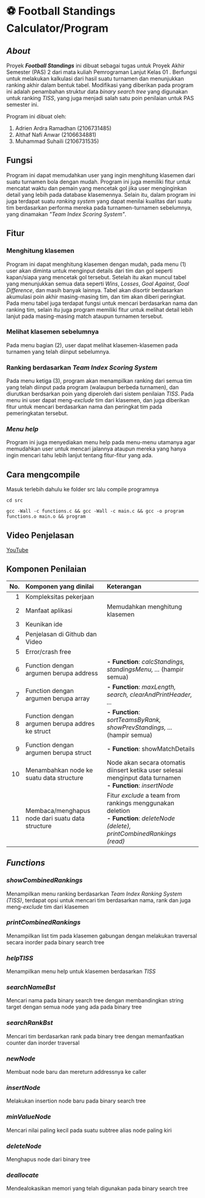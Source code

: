 # :soccer: Football Standings Calculator/Program
## *About*
Proyek ***Football Standings*** ini dibuat sebagai tugas untuk Proyek Akhir Semester (PAS) 2 dari mata kuliah Pemrograman Lanjut Kelas 01 . Berfungsi untuk melakukan kalkulasi dari hasil suatu turnamen dan menunjukkan ranking akhir dalam bentuk tabel. Modifikasi yang diberikan pada program ini adalah penambahan struktur data *binary search tree* yang digunakan untuk ranking *TISS*, yang juga menjadi salah satu poin penilaian untuk PAS semester ini.
 
Program ini dibuat oleh:
1. Adrien Ardra Ramadhan (2106731485)
2. Althaf Nafi Anwar (2106634881)
3. Muhammad Suhaili (2106731535)

## Fungsi
Program ini dapat memudahkan user yang ingin menghitung klasemen dari suatu turnamen bola dengan mudah. Program ini juga memiliki fitur untuk mencatat waktu dan pemain yang mencetak gol jika user menginginkan detail yang lebih pada database klasemennya. Selain itu, dalam program ini juga terdapat suatu *ranking system* yang dapat menilai kualitas dari suatu tim berdasarkan performa mereka pada turnamen-turnamen sebelumnya, yang dinamakan *"Team Index Scoring System"*.

## Fitur
### Menghitung klasemen
Program ini dapat menghitung klasemen dengan mudah, pada menu (1) user akan diminta untuk menginput details dari tim dan gol seperti kapan/siapa yang mencetak gol tersebut. Setelah itu akan muncul tabel yang menunjukkan semua data seperti *Wins*, *Losses*, *Goal Against*, *Goal Difference*, dan masih banyak lainnya. Tabel akan disortir berdasarkan akumulasi poin akhir masing-masing tim, dan tim akan diberi peringkat. Pada menu tabel juga terdapat fungsi untuk mencari berdasarkan nama dan ranking tim, selain itu juga program memiliki fitur untuk melihat detail lebih lanjut pada masing-masing match ataupun turnamen tersebut.

### Melihat klasemen sebelumnya
Pada menu bagian (2), user dapat melihat klasemen-klasemen pada turnamen yang telah diinput sebelumnya.

### Ranking berdasarkan *Team Index Scoring System*
Pada menu ketiga (3), program akan menampilkan ranking dari semua tim yang telah diinput pada program (walaupun berbeda turnamen), dan diurutkan berdsarkan poin yang diperoleh dari sistem penilaian *TISS*. Pada menu ini user dapat meng-*exclude* tim dari klasemen, dan juga diberikan fitur untuk mencari berdasarkan nama dan peringkat tim pada pemeringkatan tersebut.

### *Menu help*
Program ini juga menyediakan menu help pada menu-menu utamanya agar memudahkan user untuk mencari jalannya ataupun mereka yang hanya ingin mencari tahu lebih lanjut tentang fitur-fitur yang ada.

## Cara mengcompile
Masuk terlebih dahulu ke folder src lalu compile programnya
```
cd src
```
```
gcc -Wall -c functions.c && gcc -Wall -c main.c && gcc -o program functions.o main.o && program
```

## Video Penjelasan
<a href="https://www.youtube.com/watch?v=oBVMBGhNN0E" target="_blank">YouTube</a>


## Komponen Penilaian
| No.|            Komponen yang dinilai                | Keterangan |
|---:|                    :---                         |    :--- |
| 1  | Kompleksitas pekerjaan                          |  |
| 2  | Manfaat aplikasi                                | Memudahkan menghitung klasemen |
| 3  | Keunikan ide                                    |   |
| 4  | Penjelasan di Github dan Video                  |   |
| 5  | Error/crash free                                |   |
| 6  | Function dengan argumen berupa address          | **- Function**: *calcStandings, standingsMenu, ...* (hampir semua) |
| 7  | Function dengan argumen berupa array            | **- Function**: *maxLength, search, clearAndPrintHeader, ...* |
| 8  | Function dengan argumen berupa addres ke struct | **- Function**: *sortTeamsByRank, showPrevStandings, ...* (hampir semua) |
| 9  | Function dengan argumen berupa struct           | **- Function**: showMatchDetails |
| 10 | Menambahkan node ke suatu data structure        | Node akan secara otomatis diinsert ketika user selesai menginput data turnamen<br> **- Function**: *insertNode* |
| 11 | Membaca/menghapus node dari suatu data structure| Fitur *exclude* a team from rankings menggunakan deletion<br>**- Function**: *deleteNode (delete), printCombinedRankings (read)* |

## *Functions*
### *showCombinedRankings*
Menampilkan menu ranking berdasarkan *Team Index Ranking System (TISS)*, terdapat opsi untuk mencari tim berdasarkan nama, rank dan juga meng-*exclude* tim dari klasemen
### *printCombinedRankings*
Menampilkan list tim pada klasemen gabungan dengan melakukan traversal secara inorder pada binary search tree
### *helpTISS*
Menampilkan menu help untuk klasemen berdasarkan *TISS*
### *searchNameBst*
Mencari nama pada binary search tree dengan membandingkan string target dengan semua node yang ada pada binary tree
### *searchRankBst*
Mencari tim berdasarkan rank pada binary tree dengan memanfaatkan counter dan inorder traversal
### *newNode*
Membuat node baru dan mereturn addressnya ke caller
### *insertNode*
Melakukan insertion node baru pada binary search tree
### *minValueNode*
Mencari nilai paling kecil pada suatu subtree alias node paling kiri
### *deleteNode*
Menghapus node dari binary tree
### *deallocate*
Mendealokasikan memori yang telah digunakan pada binary search tree
